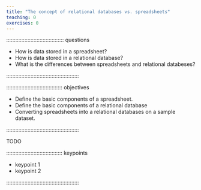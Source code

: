 ```yaml
---
title: "The concept of relational databases vs. spreadsheets"
teaching: 0
exercises: 0
---
```


:::::::::::::::::::::::::::::::::::::: questions 

- How is data stored in a spreadsheet?
- How is data stored in a relational database?
- What is the differences between spreadsheets and relational databeses?

::::::::::::::::::::::::::::::::::::::::::::::::

::::::::::::::::::::::::::::::::::::: objectives

- Define the basic components of a spreadsheet.
- Define the basic components of a relational database
- Converting spreadsheets into a relational databases on a sample dataset.


::::::::::::::::::::::::::::::::::::::::::::::::

TODO

::::::::::::::::::::::::::::::::::::: keypoints 

- keypoint 1
- keypoint 2

::::::::::::::::::::::::::::::::::::::::::::::::

